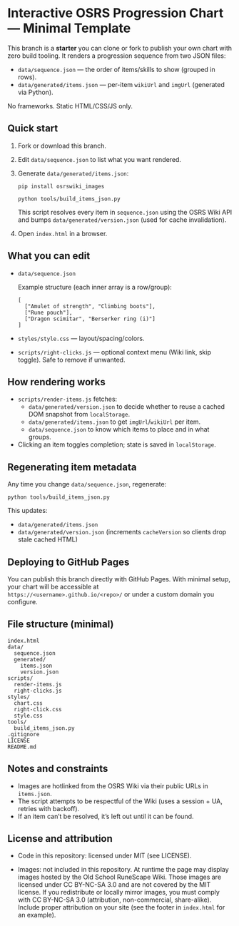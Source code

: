 # Interactive OSRS Progression Chart — Minimal Template

This branch is a **starter** you can clone or fork to publish your own chart with zero build tooling. It renders a progression sequence from two JSON files:

- `data/sequence.json` — the order of items/skills to show (grouped in rows).
- `data/generated/items.json` — per-item `wikiUrl` and `imgUrl` (generated via Python).

No frameworks. Static HTML/CSS/JS only.

## Quick start

1. Fork or download this branch.
2. Edit `data/sequence.json` to list what you want rendered.
3. Generate `data/generated/items.json`:

   `pip install osrswiki_images`

   `python tools/build_items_json.py`

   This script resolves every item in `sequence.json` using the OSRS Wiki API and bumps `data/generated/version.json` (used for cache invalidation).

4. Open `index.html` in a browser.

## What you can edit

- `data/sequence.json`

  Example structure (each inner array is a row/group):

      [
        ["Amulet of strength", "Climbing boots"],
        ["Rune pouch"],
        ["Dragon scimitar", "Berserker ring (i)"]
      ]

- `styles/style.css` — layout/spacing/colors.

- `scripts/right-clicks.js` — optional context menu (Wiki link, skip toggle). Safe to remove if unwanted.

## How rendering works

- `scripts/render-items.js` fetches:
  - `data/generated/version.json` to decide whether to reuse a cached DOM snapshot from `localStorage`.
  - `data/generated/items.json` to get `imgUrl`/`wikiUrl` per item.
  - `data/sequence.json` to know which items to place and in what groups.
- Clicking an item toggles completion; state is saved in `localStorage`.

## Regenerating item metadata

Any time you change `data/sequence.json`, regenerate:

    python tools/build_items_json.py

This updates:

- `data/generated/items.json`
- `data/generated/version.json` (increments `cacheVersion` so clients drop stale cached HTML)

## Deploying to GitHub Pages

You can publish this branch directly with GitHub Pages. With minimal setup, your chart will be accessible at  
`https://<username>.github.io/<repo>/` or under a custom domain you configure.

## File structure (minimal)

    index.html
    data/
      sequence.json
      generated/
        items.json
        version.json
    scripts/
      render-items.js
      right-clicks.js
    styles/
      chart.css
      right-click.css
      style.css
    tools/
      build_items_json.py
    .gitignore
    LICENSE
    README.md

## Notes and constraints

- Images are hotlinked from the OSRS Wiki via their public URLs in `items.json`.
- The script attempts to be respectful of the Wiki (uses a session + UA, retries with backoff).
- If an item can’t be resolved, it’s left out until it can be found.

## License and attribution

- Code in this repository: licensed under MIT (see LICENSE).

- Images: not included in this repository. At runtime the page may display images hosted by the Old School RuneScape Wiki. Those images are licensed under CC BY-NC-SA 3.0 and are not covered by the MIT license. If you redistribute or locally mirror images, you must comply with CC BY-NC-SA 3.0 (attribution, non-commercial, share-alike). Include proper attribution on your site (see the footer in `index.html` for an example).
